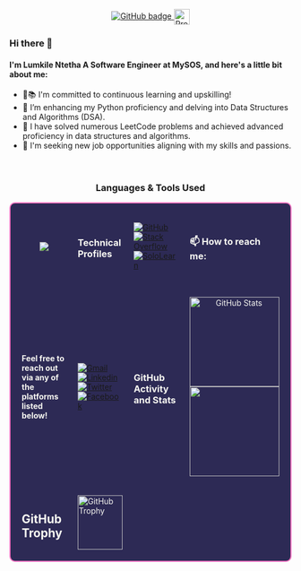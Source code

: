  <p align="center">
          <a href="https://github.com/LomNtetha?tab=followers">
            <img src="https://img.shields.io/github/followers/LomNtetha?label=Followers&logo=GitHub&style=for-the-badge&hide_border=true" alt="GitHub badge"/>
          </a>
             <img src="https://visitor-badge.laobi.icu/badge?page_id=LomNtetha&title=Profile%20Visitors" alt="Profile Visitors badge" style="vertical-align: middle; height: 28px;"/>
 </p>
        
### Hi there 👋
#### I'm Lumkile Ntetha A Software Engineer at MySOS, and here's a little bit about me:
- 🌟📚 I'm committed to continuous learning and upskilling!
- 🌱 I’m enhancing my Python proficiency and delving into Data Structures and Algorithms (DSA).
- 👯 I have solved numerous LeetCode problems and achieved advanced proficiency in data structures and algorithms.
- 💼  I'm seeking new job opportunities aligning with my skills and passions.

<div style="display: flex; align-items: center; margin-bottom: 20px; justify-content: space-between; flex-direction: row;">
    <a href="https://github.com/LomNtetha"></a>
    <div style="display: flex; flex-direction: row; width: 100%; justify-content: space-between;">
       

<p align="center">
  <!-- Languages & Tools Section -->
  <div style="display: flex; flex-direction: column; align-items: center; margin-top: 20px; width: 100%;">
    <h3>Languages & Tools Used</h3>
  <div style="
  display: grid; 
  grid-template-columns: repeat(4, 1fr); 
  gap: 20px; 
  justify-items: center; 
  align-items: center; 
  padding: 20px; 
  background-color: #2d2a55; /* Radical theme background */
  border: 2px solid #ff79c6; /* Radical theme border */
  border-radius: 10px; 
  color: #f8f8f2;">
  <!-- Icon List -->
<!--  <img src="https://cdn.jsdelivr.net/npm/devicon@2.14.0/icons/python/python-original.svg" alt="Python" style="width: 60px; height: 60px;" />
   <img src="https://cdn.jsdelivr.net/npm/devicon@2.14.0/icons/django/django-plain.svg" alt="Django" style="width: 120px; height: 60px;" />
   <img src="https://upload.wikimedia.org/wikipedia/commons/1/1a/FastAPI_logo.svg" alt="FastAPI" style="width: 100px; height: 60px;" />
   <img src="https://cdn.jsdelivr.net/npm/devicon@2.14.0/icons/javascript/javascript-original.svg" alt="JavaScript" style="width: 60px; height: 60px;" />
   <img src="https://cdn.jsdelivr.net/npm/devicon@2.14.0/icons/nodejs/nodejs-original.svg" alt="Node.js" style="width: 60px; height: 60px;" />
   <img src="https://cdn.jsdelivr.net/npm/devicon@2.14.0/icons/express/express-original.svg" alt="Express.js" style="width: 60px; height: 60px;" />
   <img src="https://cdn.jsdelivr.net/npm/devicon@2.14.0/icons/php/php-original.svg" alt="PHP" style="width: 60px; height: 60px;" />
   <img src="https://cdn.jsdelivr.net/npm/devicon@2.14.0/icons/laravel/laravel-plain.svg" alt="Laravel" style="width: 60px; height: 60px;" />
   <img src="https://cdn.jsdelivr.net/npm/devicon@2.14.0/icons/css3/css3-original.svg" alt="CSS" style="width: 60px; height: 60px;" />
   <img src="https://cdn.jsdelivr.net/npm/devicon@2.14.0/icons/bootstrap/bootstrap-original.svg" alt="Bootstrap" style="width: 60px; height: 60px;" />
   <img src="https://cdn.jsdelivr.net/npm/devicon@2.14.0/icons/mysql/mysql-original.svg" alt="MySQL" style="width: 60px; height: 60px;" />
   <img src="https://cdn.jsdelivr.net/npm/devicon@2.14.0/icons/postgresql/postgresql-original.svg" alt="PostgreSQL" style="width: 60px; height: 60px;" />
   <img src="https://cdn.jsdelivr.net/npm/devicon@2.14.0/icons/docker/docker-original.svg" alt="Docker" style="width: 60px; height: 60px;" />
   <img src="https://cdn.jsdelivr.net/npm/devicon@2.14.0/icons/nginx/nginx-original.svg" alt="Nginx" style="width: 60px; height: 60px;" />
   <img src="https://cdn.jsdelivr.net/npm/devicon@2.14.0/icons/ubuntu/ubuntu-plain.svg" alt="Ubuntu" style="width: 60px; height: 60px;" />
   <img src="https://cdn.jsdelivr.net/npm/devicon@2.14.0/icons/git/git-original.svg" alt="Git" style="width: 60px; height: 60px;" />
   <img src="https://cdn.jsdelivr.net/npm/devicon@2.14.0/icons/github/github-original.svg" alt="GitHub" style="width: 60px; height: 60px;" />
   <img src="https://cdn.jsdelivr.net/npm/devicon@2.14.0/icons/bitbucket/bitbucket-original.svg" alt="Bitbucket" style="width: 60px; height: 60px;" />
   <img src="https://cdn.svgporn.com/logos/postman.svg" alt="Postman" style="width: 120px; height: 60px;" />
   <img src="https://cdn.svgporn.com/logos/swagger.svg" alt="Swagger" style="width: 60px; height: 60px;" />
   <img src="https://upload.wikimedia.org/wikipedia/commons/c/c9/JSON_vector_logo.svg" alt="JSON" style="width: 60px; height: 60px;" />
   <img src="https://cdn.jsdelivr.net/npm/devicon@2.14.0/icons/digitalocean/digitalocean-original.svg" alt="Digital Ocean" style="width: 60px; height: 60px;" />
   <img src="https://upload.wikimedia.org/wikipedia/commons/9/93/Amazon_Web_Services_Logo.svg" alt="AWS" style="width: 60px; height: 60px;" />

</div>
</div>
</p>
 -->
<div align="center">
<img src="https://skillicons.dev/icons?i=js,ts,python,react,nextjs,nodejs,expressjs,nestjs,angular,nuxtjs,tailwind,sass,materialui,threejs,mysql,wordpress,mongodb,firebase,graphql,git,github,vscode,figma,docker,aws,azure&perline=13" />
</div>


### Technical Profiles
[![GitHub](https://img.shields.io/badge/Github-100000?style=for-the-badge&logo=github&logoColor=white)](https://github.com/LomNtetha)
[![Stack Overflow](https://img.shields.io/badge/-Stack%20Overflow-FE7A16?style=for-the-badge&logo=stackoverflow&logoColor=white)](https://stackoverflow.com/users/18436710/lumkile-ntetha)
[![SoloLearn](https://img.shields.io/badge/-SoloLearn-0097A7?style=for-the-badge&logo=sololearn&logoColor=white)](https://www.sololearn.com/profile/18504735)

### 📫 How to reach me:

#### Feel free to reach out via any of the platforms listed below!

[![Gmail](https://img.shields.io/badge/-Gmail-FF0000?style=for-the-badge&labelColor=FF0000&logo=gmail&logoColor=white)](mailto:ntethalumkile@gmail.com?subject=[GitHub]%20Acabei%20de%20ver%20o%20seu%20GitHub)
[![Linkedin](https://img.shields.io/badge/-Linkedin-0e76a8?style=for-the-badge&logo=Linkedin&logoColor=white)](https://www.linkedin.com/in/lumkile-ntetha-b9995a1aa/)
[![Twitter](https://img.shields.io/badge/twitter-1DA1F2.svg?style=for-the-badge&logo=twitter&logoColor=white)](https://twitter.com/ntethalumkile)
[![Facebook](https://img.shields.io/badge/facebook-005FED.svg?style=for-the-badge&logo=facebook&logoColor=white)](https://www.facebook.com/lomkile.ntetha/)


### GitHub Activity and  Stats

<p align="center">
  <img src="https://github-readme-stats.vercel.app/api?username=LomNtetha&show_icons=true&theme=radical" alt="GitHub Stats" style="height: 160px;" />
<img src="https://github-readme-streak-stats-git-main-davids-projects-ad77adcc.vercel.app/?user=LomNtetha&theme=radical" style="height: 160px;"/>
   <!--<img src="https://github-readme-streak-stats.herokuapp.com/?user=LomNtetha&theme=radical" alt="GitHub Streak Stats" style="height: 160px;" />-->
</p>

## GitHub Trophy

<img src="https://github-profile-trophy.vercel.app/?username=LomNtetha&theme=radical&column=4" alt="GitHub Trophy" width="100%" />
